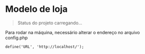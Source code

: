 <h1>Modelo de loja</h1>

> Status do projeto carregando...

Para rodar na máquina, necessário alterar o endereço no arquivo config.php

```
define('URL', 'http://localhost/');
```
